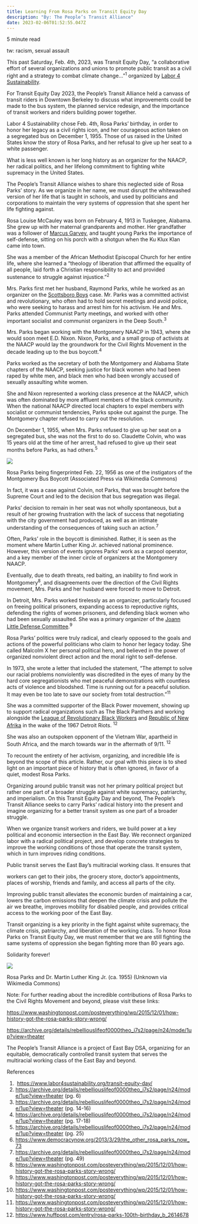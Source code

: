 ```yaml
---
title: Learning From Rosa Parks on Transit Equity Day
description: "By: The People’s Transit Alliance"
date: 2023-02-06T01:52:55.047Z
---
```

5 minute read

tw: racism, sexual assault

This past Saturday, Feb. 4th, 2023, was Transit Equity Day, “a collaborative effort of several organizations and unions to promote public transit as a civil right and a strategy to combat climate change…”<sup>1</sup> organized by [Labor 4 Sustainability](https://www.labor4sustainability.org/).

For Transit Equity Day 2023, the People’s Transit Alliance held a canvass of transit riders in Downtown Berkeley to discuss what improvements could be made to the bus system, the planned service redesign, and the importance of transit workers and riders building power together.

Labor 4 Sustainability chose Feb. 4th, Rosa Parks’ birthday, in order to honor her legacy as a civil rights icon, and her courageous action taken on a segregated bus on December 1, 1955. Those of us raised in the United States know the story of Rosa Parks, and her refusal to give up her seat to a white passenger.

What is less well known is her long history as an organizer for the NAACP, her radical politics, and her lifelong commitment to fighting white supremacy in the United States. 

The People’s Transit Alliance wishes to share this neglected side of Rosa Parks’ story. As we organize in her name, we must disrupt the whitewashed version of her life that is taught in schools, and used by politicians and corporations to maintain the very systems of oppression that she spent her life fighting against.

Rosa Louise McCauley was born on February 4, 1913 in Tuskegee, Alabama. She grew up with her maternal grandparents and mother. Her grandfather was a follower of [Marcus Garvey](https://www.britannica.com/biography/Marcus-Garvey), and taught young Parks the importance of self-defense, sitting on his porch with a shotgun when the Ku Klux Klan came into town.

She was a member of the African Methodist Episcopal Church for her entire life, where she learned a “theology of liberation that affirmed the equality of all people, laid forth a Christian responsibility to act and provided sustenance to struggle against injustice.”<sup>2</sup>

Mrs. Parks first met her husband, Raymond Parks, while he worked as an organizer on the [Scottsboro Boys](https://www.aclu.org/issues/racial-justice/saga-scottsboro-boys) case. Mr. Parks was a committed activist and revolutionary, who often had to hold secret meetings and avoid police, who were seeking to harass and arrest him for his activism. He and Mrs. Parks attended Communist Party meetings, and worked with other important socialist and communist organizers in the Deep South.<sup>3</sup>

Mrs. Parks began working with the Montgomery NAACP in 1943, where she would soon meet E.D. Nixon. Nixon, Parks, and a small group of activists at the NAACP would lay the groundwork for the Civil Rights Movement in the decade leading up to the bus boycott.<sup>4</sup>

Parks worked as the secretary of both the Montgomery and Alabama State chapters of the NAACP, seeking justice for black women who had been raped by white men, and black men who had been wrongly accused of sexually assaulting white women.

She and Nixon represented a working class presence at the NAACP, which was often dominated by more affluent members of the black community. When the national NAACP directed local chapters to expel members with socialist or communist tendencies, Parks spoke out against the purge. The Montgomery chapter refused to carry out the resolution.

On December 1, 1955, when Mrs. Parks refused to give up her seat on a segregated bus, she was not the first to do so. Claudette Colvin, who was 15 years old at the time of her arrest, had refused to give up their seat months before Parks, as had others.<sup>5</sup>

![](https://lh6.googleusercontent.com/qp5Rhrz-ETcMbdlbx1VIBfZ7hbIJwa2qQEU7o3CenjA9R5pXeA8jBmRLE3SpUY-U4-cz4ehY_X0lneoKjkJvhe0KaFdSDqjfPzx3xitr-2DB38Jckg7hj5uDKm7kc-If348gO-v9cgeQdRqB5PjjkzE)

Rosa Parks being fingerprinted Feb. 22, 1956 as one of the instigators of the Montgomery Bus Boycott (Associated Press via Wikimedia Commons)

In fact, it was a case against Colvin, not Parks, that was brought before the Supreme Court and led to the decision that bus segregation was illegal.

Parks’ decision to remain in her seat was not wholly spontaneous, but a result of her growing frustration with the lack of success that negotiating with the city government had produced, as well as an intimate understanding of the consequences of taking such an action.<sup>7</sup>

Often, Parks’ role in the boycott is diminished. Rather, it is seen as the moment where Martin Luther King Jr. achieved national prominence. However, this version of events ignores Parks’ work as a carpool operator, and a key member of the inner circle of organizers at the Montgomery NAACP.

Eventually, due to death threats, red baiting, an inability to find work in Montgomery<sup>8</sup>, and disagreements over the direction of the Civil Rights movement, Mrs. Parks and her husband were forced to move to Detroit.

In Detroit, Mrs. Parks worked tirelessly as an organizer, particularly focused on freeing political prisoners, expanding access to reproductive rights, defending the rights of women prisoners, and defending black women who had been sexually assaulted. She was a primary organizer of the [Joann Little Defense Committee](https://www.zinnedproject.org/news/tdih/joan-little-acquitted/).<sup>9</sup>

Rosa Parks’ politics were truly radical, and clearly opposed to the goals and actions of the powerful politicians who claim to honor her legacy today. She called Malcolm X her personal political hero, and believed in the power of organized nonviolent direct action and the moral right to self-defense.

In 1973, she wrote a letter that included the statement, “The attempt to solve our racial problems nonviolently was discredited in the eyes of many by the hard core segregationists who met peaceful demonstrations with countless acts of violence and bloodshed. Time is running out for a peaceful solution. It may even be too late to save our society from total destruction.”<sup>11</sup>

She was a committed supporter of the Black Power movement, showing up to support radical organizations such as The Black Panthers and working alongside the [League of Revolutionary Black Workers](https://en.wikipedia.org/wiki/League_of_Revolutionary_Black_Workers) and [Republic of New Afrika](https://en.wikipedia.org/wiki/Republic_of_New_Afrika) in the wake of the 1967 Detroit Riots. <sup>12</sup>

She was also an outspoken opponent of the Vietnam War, apartheid in South Africa, and the march towards war in the aftermath of 9/11. <sup>12</sup>

To recount the entirety of her activism, organizing, and incredible life is beyond the scope of this article. Rather, our goal with this piece is to shed light on an important piece of history that is often ignored, in favor of a quiet, modest Rosa Parks.

Organizing around public transit was not her primary political project but rather one part of a broader struggle against white supremacy, patriarchy, and imperialism. On this Transit Equity Day and beyond, The People’s Transit Alliance seeks to carry Parks’ radical history into the present and imagine organizing for a better transit system as one part of a broader struggle.

When we organize transit workers and riders, we build power at a key political and economic intersection in the East Bay. We reconnect organized labor with a radical political project, and develop concrete strategies to improve the working conditions of those that operate the transit system, which in turn improves riding conditions.

Public transit serves the East Bay’s multiracial working class. It ensures that 

workers can get to their jobs, the grocery store, doctor’s appointments, places of worship, friends and family, and access all parts of the city.

Improving public transit alleviates the economic burden of maintaining a car, lowers the carbon emissions that deepen the climate crisis and pollute the air we breathe, improves mobility for disabled people, and provides critical access to the working poor of the East Bay.

Transit organizing is a key priority in the fight against white supremacy, the climate crisis, patriarchy, and liberation of the working class. To honor Rosa Parks on Transit Equity Day, we must remember that we are still fighting the same systems of oppression she began fighting more than 80 years ago.

Solidarity forever!

![](https://lh3.googleusercontent.com/e_2P12mi3Q7AJQ7LHqzx-eez0qhHWPA-IMCyHFOmfqiR2wTnbpfMiJMocIY9TwkfU2VnN2Q9GESJ1awyvgl5N2xjo1Yea-RXnQy2p1SitQc7A9IAMWf3Usjf9ZhmIwuTyWRQyeV7T4KHE-mZj8FDxTk)

Rosa Parks and Dr. Martin Luther King Jr. (ca. 1955) (Unknown via Wikimedia Commons)

Note: For further reading about the incredible contributions of Rosa Parks to the Civil Rights Movement and beyond, please visit these links:

<https://www.washingtonpost.com/posteverything/wp/2015/12/01/how-history-got-the-rosa-parks-story-wrong/> 

<https://archive.org/details/rebelliouslifeof0000theo_i7s2/page/n24/mode/1up?view=theater> 

The People’s Transit Alliance is a project of East Bay DSA, organizing for an equitable, democratically controlled transit system that serves the multiracial working class of the East Bay and beyond.

References

1.  <https://www.labor4sustainability.org/transit-equity-day/>
2. <https://archive.org/details/rebelliouslifeof0000theo_i7s2/page/n24/mode/1up?view=theater> (pg. 6)
3. <https://archive.org/details/rebelliouslifeof0000theo_i7s2/page/n24/mode/1up?view=theater> (pg. 14-16)
4. <https://archive.org/details/rebelliouslifeof0000theo_i7s2/page/n24/mode/1up?view=theater> (pg. 17-18)
5. <https://archive.org/details/rebelliouslifeof0000theo_i7s2/page/n24/mode/1up?view=theater> (pg. 25)
6. <https://www.democracynow.org/2013/3/29/the_other_rosa_parks_now_73>
7. <https://archive.org/details/rebelliouslifeof0000theo_i7s2/page/n24/mode/1up?view=theater> (pg. 49)
8. <https://www.washingtonpost.com/posteverything/wp/2015/12/01/how-history-got-the-rosa-parks-story-wrong/>
9. <https://www.washingtonpost.com/posteverything/wp/2015/12/01/how-history-got-the-rosa-parks-story-wrong/>
10. <https://www.washingtonpost.com/posteverything/wp/2015/12/01/how-history-got-the-rosa-parks-story-wrong/>
11. <https://www.washingtonpost.com/posteverything/wp/2015/12/01/how-history-got-the-rosa-parks-story-wrong/>
12. <https://www.huffpost.com/entry/rosa-parks-100th-birthday_b_2614678>